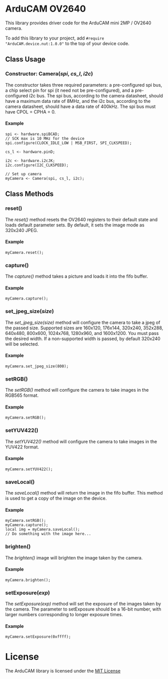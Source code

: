 # ArduCAM OV2640
This library provides driver code for the ArduCAM mini 2MP / OV2640 camera.

To add this library to your project, add ```#require "ArduCAM.device.nut:1.0.0"``` to the top of your device code.

## Class Usage 

### Constructor: Camera(*spi*, *cs_l*, *i2c*)
The constructor takes three required parameters: a pre-configured spi bus, a chip select pin for spi (it need not be pre-configured), and a pre-configured i2c bus. The spi bus, according to the camera datasheet, should have a maximum data rate of 8MHz, and the i2c bus, according to the camera datasheet, should have a data rate of 400kHz. The spi bus must have CPOL = CPHA = 0.
#### Example
```
spi <- hardware.spiBCAD;
// SCK max is 10 MHz for the device
spi.configure(CLOCK_IDLE_LOW | MSB_FIRST, SPI_CLKSPEED);

cs_l <- hardware.pinD;

i2c <- hardware.i2cJK;
i2c.configure(I2C_CLKSPEED);

// Set up camera
myCamera <- Camera(spi, cs_l, i2c);
```

## Class Methods

### reset()
The *reset()* method resets the OV2640 registers to their default state and loads default parameter sets. By default, it sets the image mode as 320x240 JPEG.

#### Example
```
myCamera.reset();
```

### capture()
The *capture()* method takes a picture and loads it into the fifo buffer.

#### Example
```
myCamera.capture();
```

### set_jpeg_size(*size*)
The *set_jpeg_size(size)* method will configure the camera to take a jpeg of the passed size. Supported sizes are 160x120, 176x144, 320x240, 352x288, 640x480, 800x600, 1024x768, 1280x960, and 1600x1200. You must pass the desired width. If a non-supported width is passed, by default 320x240 will be selected.

#### Example
```
myCamera.set_jpeg_size(800);
```

### setRGB()
The *setRGB()* method will configure the camera to take images in the RGB565 format.

#### Example
```
myCamera.setRGB();
```

### setYUV422()
The *setYUV422()* method will configure the camera to take images in the YUV422 format.

#### Example
```
myCamera.setYUV422();
```

### saveLocal()
The *saveLocal()* method will return the image in the fifo buffer. This method is used to get a copy of the image on the device.

#### Example
```
myCamera.setRGB();
myCamera.capture();
local img = myCamera.saveLocal();
// Do something with the image here...
```

### brighten()
The *brighten()* image will brighten the image taken by the camera.

#### Example
```
myCamera.brighten();
```

### setExposure(*exp*)
The *setExposure(exp)* method will set the exposure of the images taken by the camera. The parameter to setExposure should be a 16-bit number, with larger numbers corresponding to longer exposure times.

#### Example
```
myCamera.setExposure(0xffff);
```

# License
The ArduCAM library is licensed under the [MIT License](https://github.com/electricimp/ArduCam_0v2640/blob/develop/LICENSE)
